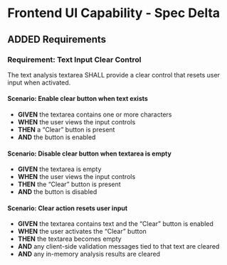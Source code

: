 # Frontend UI Capability - Spec Delta

## ADDED Requirements

### Requirement: Text Input Clear Control

The text analysis textarea SHALL provide a clear control that resets user input when activated.

#### Scenario: Enable clear button when text exists
- **GIVEN** the textarea contains one or more characters
- **WHEN** the user views the input controls
- **THEN** a “Clear” button is present
- **AND** the button is enabled

#### Scenario: Disable clear button when textarea is empty
- **GIVEN** the textarea is empty
- **WHEN** the user views the input controls
- **THEN** the “Clear” button is present
- **AND** the button is disabled

#### Scenario: Clear action resets user input
- **GIVEN** the textarea contains text and the “Clear” button is enabled
- **WHEN** the user activates the “Clear” button
- **THEN** the textarea becomes empty
- **AND** any client-side validation messages tied to that text are cleared
- **AND** any in-memory analysis results are cleared
